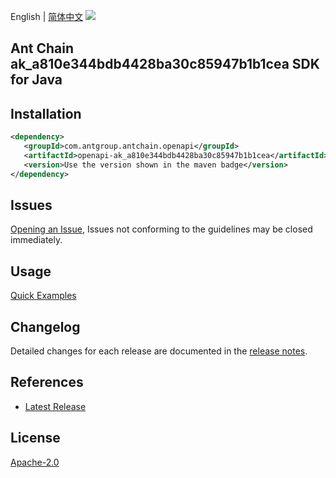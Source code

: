 English | [简体中文](README-CN.md)
![](https://aliyunsdk-pages.alicdn.com/icons/AlibabaCloud.svg)

## Ant Chain ak_a810e344bdb4428ba30c85947b1b1cea SDK for Java

## Installation

```xml
<dependency>
   <groupId>com.antgroup.antchain.openapi</groupId>
   <artifactId>openapi-ak_a810e344bdb4428ba30c85947b1b1cea</artifactId>
   <version>Use the version shown in the maven badge</version>
</dependency>
```

## Issues
[Opening an Issue](https://github.com/alipay/antchain-openapi-prod-sdk/issues/new), Issues not conforming to the guidelines may be closed immediately.

## Usage
[Quick Examples](https://github.com/alipay/antchain-openapi-prod-sdk/blob/master/docs/0-Examples-EN.md#quick-examples)

## Changelog
Detailed changes for each release are documented in the [release notes](./ChangeLog.txt).

## References
* [Latest Release](https://github.com/alipay/antchain-openapi-prod-sdk/)

## License
[Apache-2.0](http://www.apache.org/licenses/LICENSE-2.0)
